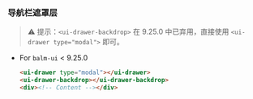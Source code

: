 ### 导航栏遮罩层

> ⚠️ 提示：`<ui-drawer-backdrop>` 在 9.25.0 中已弃用，直接使用 `<ui-drawer type="modal">` 即可。

- For `balm-ui` < 9.25.0

  ```html
  <ui-drawer type="modal"></ui-drawer>
  <ui-drawer-backdrop></ui-drawer-backdrop>
  <div><!-- Content --></div>
  ```
